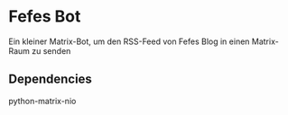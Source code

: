 # Fefes Bot
Ein kleiner Matrix-Bot, um den RSS-Feed von Fefes Blog in einen Matrix-Raum zu senden
## Dependencies
python-matrix-nio
